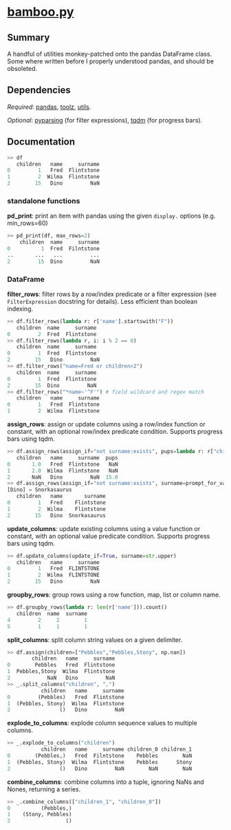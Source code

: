 # [bamboo.py](pudzu.sandbox/bamboo.py)

## Summary 

A handful of utilities monkey-patched onto the pandas DataFrame class. Some where written before I properly understood pandas, and should be obsoleted.

## Dependencies
*Required*: [pandas](http://pandas.pydata.org/), [toolz](http://toolz.readthedocs.io/en/latest/index.html), [utils](utils.md).

*Optional*: [pyparsing](http://pyparsing.wikispaces.com/) (for filter expressions), [tqdm](https://pypi.org/project/tqdm/) (for progress bars).
 
## Documentation

```python
>> df
   children   name     surname
0         1   Fred  Flintstone
1         2  Wilma  Flintstone
2        15   Dino         NaN
```

### standalone functions

**pd_print**: print an item with pandas using the given `display.` options (e.g. min_rows=60)

```python
>> pd_print(df, max_rows=2)
    children  name     surname
0          1  Fred  Filntstone
..       ...   ...         ...
2         15  Dino         NaN
```

### DataFrame

**filter_rows**: filter rows by a row/index predicate or a filter expression (see `FilterExpression` docstring for details). Less efficient than boolean indexing.

```python
>> df.filter_rows(lambda r: r['name'].startswith("F"))
   children  name     surname
0         2  Fred  Flintstone
>> df.filter_rows(lambda r, i: i % 2 == 0)
   children  name     surname
0         1  Fred  Flintstone
2        15   Dino         NaN
>> df.filter_rows("name=Fred or children>2")
   children  name     surname
0         1  Fred  Flintstone
2        15  Dino         NaN
>> df.filter_rows("*name~'^F'") # field wildcard and regex match
   children   name     surname
0         1   Fred  Flintstone
1         2  Wilma  Flintstone
```

**assign_rows**: assign or update columns using a row/index function or constant, with an optional row/index predicate condition. Supports progress bars using tqdm.

```python
>> df.assign_rows(assign_if="not surname:exists", pups=lambda r: r["children"], children=None)
   children   name     surname  pups
0       1.0   Fred  Flintstone   NaN
1       2.0  Wilma  Flintstone   NaN
2       NaN   Dino         NaN  15.0
>> df.assign_rows(assign_if="not surname:exists", surname=prompt_for_value(prompt=lambda r: r["name"]))
[Dino] = Snorkasaurus
   children   name       surname
0         1   Fred    Flintstone
1         2  Wilma    Flintstone
2        15   Dino  Snorkasaurus
```

**update_columns**: update existing columns using a value function or constant, with an optional value predicate condition. Supports progress bars using tqdm.

```python
>> df.update_columns(update_if=True, surname=str.upper)
   children   name     surname
0         1   Fred  FLINTSTONE
1         2  Wilma  FLINTSTONE
2        15   Dino         NaN
```

**groupby_rows**: group rows using a row function, map, list or column name.

```python
>> df.groupby_rows(lambda r: len(r['name'])).count()
   children  name  surname
4         2     2        1
5         1     1        1
```

**split_columns**: split column string values on a given delimiter.

```python
>> df.assign(children=["Pebbles","Pebbles,Stony", np.nan])
        children   name     surname
0        Pebbles   Fred  Flintstone
1  Pebbles,Stony  Wilma  Flintstone
2            NaN   Dino         NaN
>> _.split_columns("children", ",")
           children   name     surname
0         (Pebbles)   Fred  Flintstone
1  (Pebbles, Stony)  Wilma  Flintstone
2                ()   Dino         NaN
```

**explode_to_columns**: explode column sequence values to multiple columns.

```python
>> _.explode_to_columns("children")
           children   name     surname children_0 children_1
0        (Pebbles,)   Fred  Filntstone    Pebbles        NaN
1  (Pebbles, Stony)  Wilma  Flintstone    Pebbles      Stony
2                ()   Dino         NaN        NaN        NaN
```

**combine_columns**: combine columns into a tuple, ignoring NaNs and Nones, returning a series.

```python
>> _.combine_columns(["children_1", "children_0"])
0          (Pebbles,)
1    (Stony, Pebbles)
2                  ()
```
